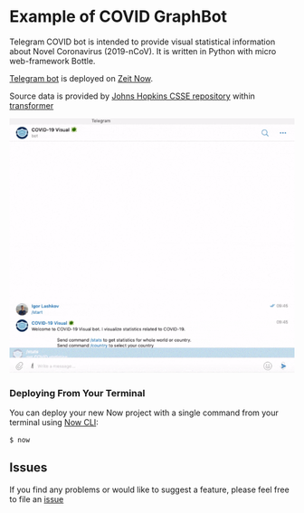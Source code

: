# Example of COVID GraphBot

Telegram COVID bot is intended to provide visual statistical information about Novel Coronavirus (2019-nCoV). It is written in Python with micro web-framework Bottle.


[Telegram bot](https://t.me/covid19_visual_bot) is deployed on [Zeit Now](https://zeit.co/now).


Source data is provided by [Johns Hopkins CSSE repository](https://github.com/CSSEGISandData/COVID-19) within [transformer](https://github.com/pomber/covid19)


![Preview-demo](/art/preview_demo.gif "Preview demo")

### Deploying From Your Terminal

You can deploy your new Now project with a single command from your terminal using [Now CLI](https://zeit.co/download):

```shell
$ now
```

Issues
------

If you find any problems or would like to suggest a feature, please
feel free to file an [issue](https://github.com/iglaweb/covid19_visual_bot/issues)
